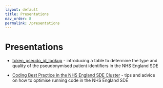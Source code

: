 ```yaml
---
layout: default
title: Presentations
nav_order: 8
permalink: /presentations
---
```


# Presentations



- <a href="https://bhfdsc.github.io/documentation/assets/images/hds_tb_token_pseudo_id_lookup_20240711.pdf" target="_blank">token_pseudo_id_lookup</a> - introducing a table to determine the type and quality of the pseudonymised patient identifiers in the NHS England SDE

- <a href="https://bhfdsc.github.io/documentation/assets/images/Coding Best Practice in the NHSE SDE Cluster" target="_blank">Coding Best Practice in the NHS England SDE Cluster</a> - tips and advice on how to optimise running code in the NHS England SDE



